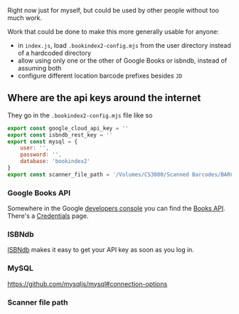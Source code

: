 Right now just for myself, but could be used by other people without too much work.

Work that could be done to make this more generally usable for anyone:

- in `index.js`, load `.bookindex2-config.mjs` from the user directory instead of a hardcoded directory
- allow using only one or the other of Google Books or isbndb, instead of assuming both
- configure different location barcode prefixes besides `JD`

## Where are the api keys around the internet

They go in the `.bookindex2-config.mjs` file like so

```js
export const google_cloud_api_key = ''
export const isbndb_rest_key = ''
export const mysql = {
	user: '',
	password: '',
	database: 'bookindex2'
}
export const scanner_file_path = '/Volumes/CS3000/Scanned Barcodes/BARCODES.TXT'
```

### Google Books API

Somewhere in the Google [developers console](https://console.developers.google.com/) you can find the [Books API](https://console.developers.google.com/apis/api/books.googleapis.com/overview?project=tokyo-trilogy-157720).  There's a [Credentials](https://console.developers.google.com/apis/api/books.googleapis.com/credentials?project=tokyo-trilogy-157720) page.

### ISBNdb

[ISBNdb](https://isbndb.com/) makes it easy to get your API key as soon as you log in.

### MySQL

<https://github.com/mysqljs/mysql#connection-options>

### Scanner file path
